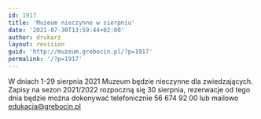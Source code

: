 ```yaml
---
id: 1917
title: 'Muzeum nieczynne w sierpniu'
date: '2021-07-30T13:59:44+02:00'
author: drukarz
layout: revision
guid: 'http://muzeum.grebocin.pl/?p=1917'
permalink: '/?p=1917'
---
```


W dniach 1-29 sierpnia 2021 Muzeum będzie nieczynne dla zwiedzających. Zapisy na sezon 2021/2022 rozpoczną się 30 sierpnia, rezerwacje od tego dnia będzie można dokonywać telefonicznie 56 674 92 00 lub mailowo edukacja@grebocin.pl